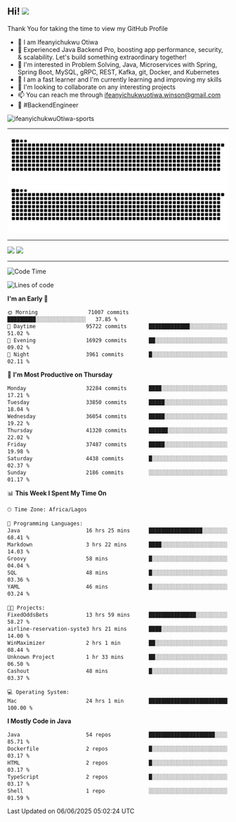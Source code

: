 <!-- BLOG-POST-LIST:START --><!-- BLOG-POST-LIST:END -->

## Hi! <img src="https://media.giphy.com/media/hvRJCLFzcasrR4ia7z/giphy.gif" width="4%"> 

Thank You for taking the time to view my GitHub Profile

- 👋 I am Ifeanyichukwu Otiwa
- 🚀 Experienced Java Backend Pro, boosting app performance, security, & scalability. Let's build something extraordinary together!
- 👀 I'm interested in Problem Solving, Java, Microservices with Spring, Spring Boot, MySQL, gRPC, REST, Kafka, git, Docker, and Kubernetes
- 🌱 I am a fast learner and I'm currently learning and improving my skills
- 💞️ I'm looking to collaborate on any interesting projects
- 📫 You can reach me through ifeanyichukwuotiwa.winson@gmail.com
- 🚀 #BackendEngineer

<p align="left" marginTop="10px"> <img src="https://komarev.com/ghpvc/?username=ifeanyichukwuOtiwa-sports&label=Profile%20views&color=0e75b6&style=for-the-badge" alt="ifeanyichukwuOtiwa-sports" /> </p>

***

<!--🐍📈SNAKEGRAPH / 🌐WEBSITE: https://github.com/Platane/snk -->
![github contribution grid snake animation](https://raw.githubusercontent.com/ifeanyichukwuOtiwa-sports/ifeanyichukwuOtiwa-sports/output/github-contribution-grid-snake-dark.svg#gh-dark-mode-only)![github contribution grid snake animation](https://raw.githubusercontent.com/ifeanyichukwuOtiwa-sports/ifeanyichukwuOtiwa-sports/output/github-contribution-grid-snake.svg#gh-light-mode-only)

***

<p float="left">
  <img float="left" src="https://github-readme-stats.vercel.app/api?username=ifeanyichukwuOtiwa-sports&count_private=true&include_all_commits=true&theme=react&show_icons=true" />
  <img float="right" src="https://github-readme-stats.vercel.app/api/top-langs/?username=ifeanyichukwuOtiwa-sports&layout=compact&show_icons=true&theme=react" /> 
</p>

***



<!--START_SECTION:waka-->
![Code Time](http://img.shields.io/badge/Code%20Time-3%2C781%20hrs%2050%20mins-blue)

![Lines of code](https://img.shields.io/badge/From%20Hello%20World%20I%27ve%20Written-51.7%20million%20lines%20of%20code-blue)

**I'm an Early 🐤** 

```text
🌞 Morning                71007 commits       █████████░░░░░░░░░░░░░░░░   37.85 % 
🌆 Daytime                95722 commits       █████████████░░░░░░░░░░░░   51.02 % 
🌃 Evening                16929 commits       ██░░░░░░░░░░░░░░░░░░░░░░░   09.02 % 
🌙 Night                  3961 commits        █░░░░░░░░░░░░░░░░░░░░░░░░   02.11 % 
```
📅 **I'm Most Productive on Thursday** 

```text
Monday                   32284 commits       ████░░░░░░░░░░░░░░░░░░░░░   17.21 % 
Tuesday                  33850 commits       █████░░░░░░░░░░░░░░░░░░░░   18.04 % 
Wednesday                36054 commits       █████░░░░░░░░░░░░░░░░░░░░   19.22 % 
Thursday                 41320 commits       ██████░░░░░░░░░░░░░░░░░░░   22.02 % 
Friday                   37487 commits       █████░░░░░░░░░░░░░░░░░░░░   19.98 % 
Saturday                 4438 commits        █░░░░░░░░░░░░░░░░░░░░░░░░   02.37 % 
Sunday                   2186 commits        ░░░░░░░░░░░░░░░░░░░░░░░░░   01.17 % 
```


📊 **This Week I Spent My Time On** 

```text
🕑︎ Time Zone: Africa/Lagos

💬 Programming Languages: 
Java                     16 hrs 25 mins      █████████████████░░░░░░░░   68.41 % 
Markdown                 3 hrs 22 mins       ████░░░░░░░░░░░░░░░░░░░░░   14.03 % 
Groovy                   58 mins             █░░░░░░░░░░░░░░░░░░░░░░░░   04.04 % 
SQL                      48 mins             █░░░░░░░░░░░░░░░░░░░░░░░░   03.36 % 
YAML                     46 mins             █░░░░░░░░░░░░░░░░░░░░░░░░   03.24 % 

🐱‍💻 Projects: 
FixedOddsBets            13 hrs 59 mins      ███████████████░░░░░░░░░░   58.27 % 
airline-reservation-syste3 hrs 21 mins       ████░░░░░░░░░░░░░░░░░░░░░   14.00 % 
WinMaximizer             2 hrs 1 min         ██░░░░░░░░░░░░░░░░░░░░░░░   08.44 % 
Unknown Project          1 hr 33 mins        ██░░░░░░░░░░░░░░░░░░░░░░░   06.50 % 
Cashout                  48 mins             █░░░░░░░░░░░░░░░░░░░░░░░░   03.37 % 

💻 Operating System: 
Mac                      24 hrs 1 min        █████████████████████████   100.00 % 
```

**I Mostly Code in Java** 

```text
Java                     54 repos            █████████████████████░░░░   85.71 % 
Dockerfile               2 repos             █░░░░░░░░░░░░░░░░░░░░░░░░   03.17 % 
HTML                     2 repos             █░░░░░░░░░░░░░░░░░░░░░░░░   03.17 % 
TypeScript               2 repos             █░░░░░░░░░░░░░░░░░░░░░░░░   03.17 % 
Shell                    1 repo              ░░░░░░░░░░░░░░░░░░░░░░░░░   01.59 % 
```




 Last Updated on 06/06/2025 05:02:24 UTC
<!--END_SECTION:waka-->

<!--
<p align="center">
![trophy](https://github-profile-trophy.vercel.app/?username=ifeanyichukwuOtiwa-sports&theme=onedark) (https://github.com/ryo-ma/github-profile-trophy)
</p>
-->

<!---
ifeanyi-otiwa/ifeanyi-otiwa is a ✨ special ✨ repository because its `README.md` (this file) appears on your GitHub profile.
You can click the Preview link to take a look at your changes.
--->
